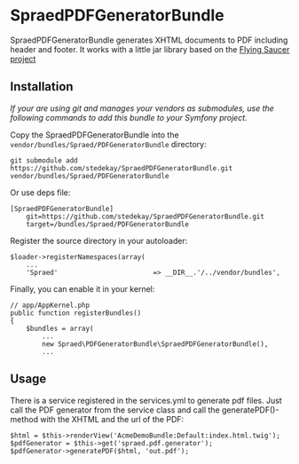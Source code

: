 SpraedPDFGeneratorBundle
===============

SpraedPDFGeneratorBundle generates XHTML documents to PDF including header and footer.
It works with a little jar library based on the [Flying Saucer project][flyingsaucer]

Installation
------------

*If your are using git and manages your vendors as submodules, use the following commands to add this bundle to your Symfony project.*

Copy the SpraedPDFGeneratorBundle into the `vendor/bundles/Spraed/PDFGeneratorBundle` directory: 

    git submodule add https://github.com/stedekay/SpraedPDFGeneratorBundle.git vendor/bundles/Spraed/PDFGeneratorBundle
    
Or use deps file:

    [SpraedPDFGeneratorBundle]
        git=https://github.com/stedekay/SpraedPDFGeneratorBundle.git
        target=/bundles/Spraed/PDFGeneratorBundle

Register the source directory in your autoloader:

    $loader->registerNamespaces(array(
        ...
        'Spraed'                        => __DIR__.'/../vendor/bundles',

Finally, you can enable it in your kernel:

    // app/AppKernel.php
    public function registerBundles()
    {
        $bundles = array(
            ...
            new Spraed\PDFGeneratorBundle\SpraedPDFGeneratorBundle(),
            ...

Usage
-----

There is a service registered in the services.yml to generate pdf files.
Just call the PDF generator from the service class and call the generatePDF()-method
with the XHTML and the url of the PDF:
	
	$html = $this->renderView('AcmeDemoBundle:Default:index.html.twig');
	$pdfGenerator = $this->get('spraed.pdf.generator');
	$pdfGenerator->generatePDF($html, 'out.pdf');

[flyingsaucer]: http://code.google.com/p/flying-saucer/
[spraed]: http://www.spraed.com
